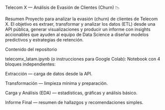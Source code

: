 Telecom X — Análisis de Evasión de Clientes (Churn) 📉

Resumen
Proyecto para analizar la evasión (churn) de clientes de Telecom X. El objetivo es extraer, transformar y analizar los datos (ETL) desde una API pública, generar visualizaciones y producir un informe con insights accionables que ayuden al equipo de Data Science a diseñar modelos predictivos y estrategias de retención.

Contenido del repositorio

telecomx_latam.ipynb (o instrucciones para Google Colab): Notebook con 4 bloques independientes:

Extracción — carga de datos desde la API.

Transformación — limpieza mínima y preparación.

Carga y Análisis (EDA) — estadísticas, gráficas y análisis básico.

Informe Final — resumen de hallazgos y recomendaciones simples.


